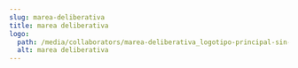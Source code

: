 ```yaml
---
slug: marea-deliberativa
title: marea deliberativa
logo:
  path: /media/collaborators/marea-deliberativa_logotipo-principal-sin-tagline-negativo-1024x318.png
  alt: marea deliberativa
---
```


